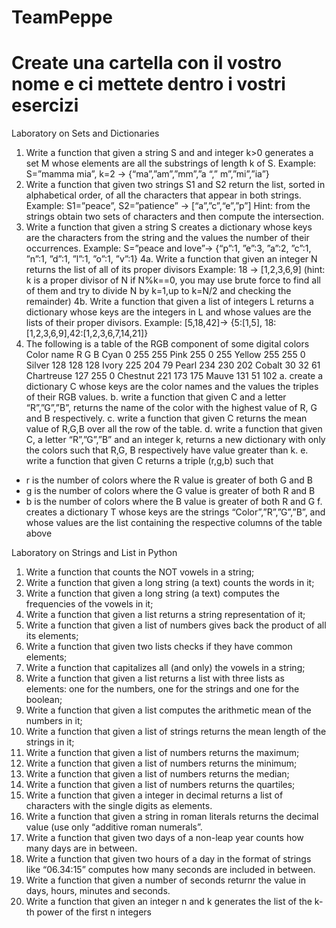 # TeamPeppe
# Create una cartella con il vostro nome e ci mettete dentro i vostri esercizi
Laboratory on Sets and Dictionaries
1. Write a function that given a string S and and integer k>0 generates a set M whose elements are 
all the substrings of length k of S.
Example: S=”mamma mia”, k=2 → {“ma”,”am”,”mm”,”a “,” m”,”mi”,”ia”}
2. Write a function that given two strings S1 and S2 return the list, sorted in alphabetical order, of 
all the characters that appear in both strings.
Example: S1=”peace”, S2=”patience” → [“a”,”c”,“e”,”p”]
Hint: from the strings obtain two sets of characters and then compute the intersection.
3. Write a function that given a string S creates a dictionary whose keys are the characters from the 
string and the values the number of their occurrences.
Example: S=”peace and love”→ {“p”:1, ”e”:3, ”a”:2, ”c”:1, ”n”:1, ”d”:1, ”l”:1, ”o”:1, ”v”:1}
4a. Write a function that given an integer N returns the list of all of its proper divisors
Example: 18 → [1,2,3,6,9]
(hint: k is a proper divisor of N if N%k==0, you may use brute force to find all of them and try to 
divide N by k=1,up to k=N/2 and checking the remainder)
4b. Write a function that given a list of integers L returns a dictionary whose keys are the integers in
L and whose values are the lists of their proper divisors.
Example: [5,18,42]→ {5:[1,5], 18:[1,2,3,6,9],42:[1,2,3,6,7,14,21]}
5. The following is a table of the RGB component of some digital colors
Color name R G B
Cyan 0 255 255
Pink 255 0 255
Yellow 255 255 0
Silver 128 128 128
Ivory 225 204 79
Pearl 234 230 202
Cobalt 30 32 61
Chartreuse 127 255 0
Chestnut 221 173 175
Mauve 131 51 102
a. create a dictionary C whose keys are the color names and the values the triples of their RGB 
values.
b. write a function that given C and a letter “R”,”G”,”B”, returns the name of the color with the 
highest value of R, G and B respectively.
c. write a function that given C returns the mean value of R,G,B over all the row of the table.
d. write a function that given C, a letter “R”,”G”,”B” and an integer k, returns a new dictionary with
only the colors such that R,G, B respectively have value greater than k.
e. write a function that given C returns a triple (r,g,b) such that 
- r is the number of colors where the R value is greater of both G and B
- g is the number of colors where the G value is greater of both R and B
- b is the number of colors where the B value is greater of both R and G
f. creates a dictionary T whose keys are the strings “Color”,”R”,”G”,”B”, and whose values are the 
list containing the respective columns of the table above

Laboratory on Strings and List in Python
1. Write a function that counts the NOT vowels in a string;
2. Write a function that given a long string (a text) counts the words in it;
3. Write a function that given a long string (a text) computes the frequencies of the vowels in it;
4. Write a function that given a list returns a string representation of it;
5. Write a function that given a list of numbers gives back the product of all its elements;
6. Write a function that given two lists checks if they have common elements;
7. Write a function that capitalizes all (and only) the vowels in a string;
8. Write a function that given a list returns a list with three lists as elements: one for the numbers, 
one for the strings and one for the boolean;
9. Write a function that given a list computes the arithmetic mean of the numbers in it;
10. Write a function that given a list of strings returns the mean length of the strings in it;
11. Write a function that given a list of numbers returns the maximum;
12. Write a function that given a list of numbers returns the minimum;
13. Write a function that given a list of numbers returns the median;
14. Write a function that given a list of numbers returns the quartiles;
15. Write a function that given a integer in decimal returns a list of characters with the single digits 
as elements.
16. Write a function that given a string in roman literals returns the decimal value (use only 
“additive roman numerals”.
17. Write a function that given two days of a non-leap year counts how many days are in between.
18. Write a function that given two hours of a day in the format of strings like “06.34:15” computes 
how many seconds are included in between.
19. Write a function that given a number of seconds returnr the value in days, hours, minutes and 
seconds.
20. Write a function that given an integer n and k generates the list of the k-th power of the first n 
integers